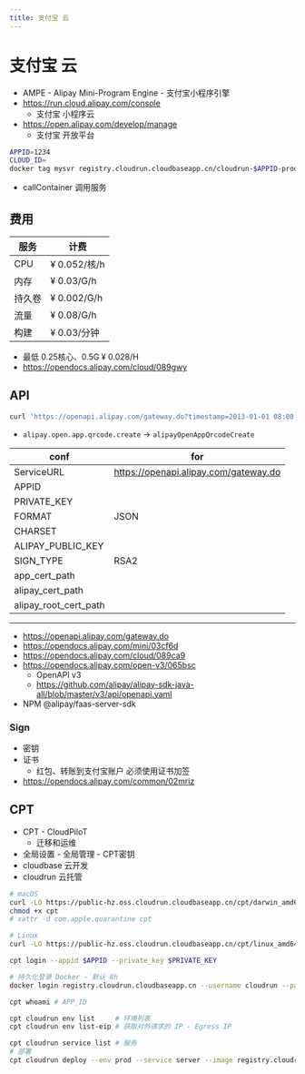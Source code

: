 ```yaml
---
title: 支付宝 云
---
```


# 支付宝 云

- AMPE - Alipay Mini-Program Engine - 支付宝小程序引擎
- https://run.cloud.alipay.com/console
  - 支付宝 小程序云
- https://open.alipay.com/develop/manage
  - 支付宝 开放平台

```bash
APPID=1234
CLOUD_ID=
docker tag mysvr registry.cloudrun.cloudbaseapp.cn/cloudrun-$APPID-prod/mysvr:v1.0.0
```

- callContainer 调用服务

## 费用

| 服务   | 计费         |
| ------ | ------------ |
| CPU    | ¥ 0.052/核/h |
| 内存   | ¥ 0.03/G/h   |
| 持久卷 | ¥ 0.002/G/h  |
| 流量   | ¥ 0.08/G/h   |
| 构建   | ¥ 0.03/分钟  |

- 最低 0.25核心、0.5G ¥ 0.028/H
- https://opendocs.alipay.com/cloud/089gwy

## API

```bash
curl 'https://openapi.alipay.com/gateway.do?timestamp=2013-01-01 08:08:08&method=alipay.open.mini.order.query&app_id=35970&sign_type=RSA2&sign=&version=1.0&charset=GBK&biz_content=AlipayOpenMiniOrderQueryQueryModel'
```

- `alipay.open.app.qrcode.create` -> `alipayOpenAppQrcodeCreate`

| conf                  | for                                   |
| --------------------- | ------------------------------------- |
| ServiceURL            | https://openapi.alipay.com/gateway.do |
| APPID                 |
| PRIVATE_KEY           |
| FORMAT                | JSON                                  |
| CHARSET               |
| ALIPAY_PUBLIC_KEY     |
| SIGN_TYPE             | RSA2                                  |
| app_cert_path         |
| alipay_cert_path      |
| alipay_root_cert_path |

---

- https://openapi.alipay.com/gateway.do
- https://opendocs.alipay.com/mini/03cf6d
- https://opendocs.alipay.com/cloud/089ca9
- https://opendocs.alipay.com/open-v3/065bsc
  - OpenAPI v3
  - https://github.com/alipay/alipay-sdk-java-all/blob/master/v3/api/openapi.yaml
- NPM @alipay/faas-server-sdk

### Sign

- 密钥
- 证书
  - 红包、转账到支付宝账户 必须使用证书加签
- https://opendocs.alipay.com/common/02mriz

## CPT

- CPT - CloudPiloT
  - 迁移和运维
- 全局设置 - 全局管理 - CPT密钥
- cloudbase 云开发
- cloudrun 云托管

```bash
# macOS
curl -LO https://public-hz.oss.cloudrun.cloudbaseapp.cn/cpt/darwin_amd64/cpt
chmod +x cpt
# xattr -d com.apple.quarantine cpt

# Linux
curl -LO https://public-hz.oss.cloudrun.cloudbaseapp.cn/cpt/linux_amd64/cpt

cpt login --appid $APPID --private_key $PRIVATE_KEY

# 持久化登录 Docker - 默认 8h
docker login registry.cloudrun.cloudbaseapp.cn --username cloudrun --password $(cpt cloudrun print-token --quiet)

cpt whoami # APP_ID

cpt cloudrun env list     # 环境列表
cpt cloudrun env list-eip # 获取对外请求的 IP - Egress IP

cpt cloudrun service list # 服务
# 部署
cpt cloudrun deploy --env prod --service server --image registry.cloudrun.cloudbaseapp.cn/cloudrun-$APP_ID-$APP_ENV/$APP_SERVIE:latest
```
